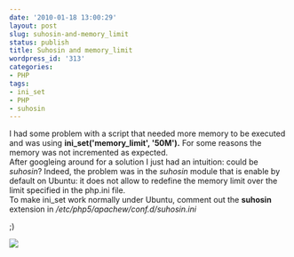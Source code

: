 ```yaml
---
date: '2010-01-18 13:00:29'
layout: post
slug: suhosin-and-memory_limit
status: publish
title: Suhosin and memory_limit
wordpress_id: '313'
categories:
- PHP
tags:
- ini_set
- PHP
- suhosin
---
```


I had some problem with a script that needed more memory to be executed and was using **ini_set('memory_limit', '50M').** For some reasons the memory was not incremented as expected.  
After googleing around for a solution I just had an intuition: could be _suhosin_? Indeed, the problem was in the _suhosin_ module that is enable by default on Ubuntu: it does not allow to redefine the memory limit over the limit specified in the php.ini file.  
To make ini_set work normally under Ubuntu, comment out the __suhosin__ extension in _/etc/php5/apachew/conf.d/suhosin.ini_  
  
;)  
  


![](http://img.zemanta.com/pixy.gif?x-id=49530aa3-b720-8bdb-8012-a9ae94d8b5ab)
